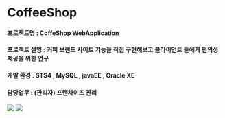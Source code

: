 # CoffeeShop

<h4>프로젝트명  : CoffeShop WebApplication</h4>
<h4>프로젝트 설명  : 커피 브랜드 사이트 기능을 직접 구현해보고 클라이언트 들에게 편의성 제공을 위한 연구 </h4>
<h4>개발 환경  : STS4 , MySQL , javaEE , Oracle XE</h4>
<h4>담당업무 : (관리자) 프랜차이즈 관리</h4>

<img src="https://postfiles.pstatic.net/MjAxOTA2MjdfMTEg/MDAxNTYxNjQ3MDExMzMz.-LvICyDmC-dQe61PPkzckh2GKzHAKgFYOn_cMEloAV0g.MVCSkS_7G8LyszJIuPXuhFQHoSBCRWXnHEJ7kiPSxZ0g.PNG.kidsgk4/image.png?type=w580"/>


<img src="https://postfiles.pstatic.net/MjAxOTA3MDhfMzAw/MDAxNTYyNTY2NjMxMjY4.i3ykZMsgLbXUwLd2xq6R4QV8pYroMFY7yxqjUfVHPE0g.2RTtSo7IIKyLVvj2W9eSzF-swc1-tPb5ED6eVFkDV0kg.PNG.kidsgk4/image.png?type=w580"/>

